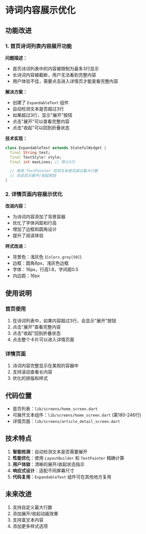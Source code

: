 # 诗词内容展示优化

## 功能改进

### 1. 首页诗词列表内容展开功能

**问题描述：**
- 首页诗词列表中的内容被限制为最多3行显示
- 长诗词内容被截断，用户无法看到完整内容
- 用户体验不佳，需要点击进入详情页才能查看完整内容

**解决方案：**
- 创建了 `ExpandableText` 组件
- 自动检测文本是否超过3行
- 如果超过3行，显示"展开"按钮
- 点击"展开"可以查看完整内容
- 点击"收起"可以回到折叠状态

**技术实现：**
```dart
class ExpandableText extends StatefulWidget {
  final String text;
  final TextStyle? style;
  final int maxLines; // 默认3行

  // 使用 TextPainter 检测文本是否超过最大行数
  // 动态显示展开/收起按钮
}
```

### 2. 详情页面内容展示优化

**改进内容：**
- 为诗词内容添加了背景容器
- 优化了字体间距和行高
- 增加了边框和圆角设计
- 提升了阅读体验

**样式改进：**
- 背景色：浅灰色 (`Colors.grey[50]`)
- 边框：圆角8px，浅灰色边框
- 字体：16px，行高1.8，字间距0.5
- 内边距：16px

## 使用说明

### 首页使用
1. 在诗词列表中，如果内容超过3行，会显示"展开"按钮
2. 点击"展开"查看完整内容
3. 点击"收起"回到折叠状态
4. 点击整个卡片可以进入详情页面

### 详情页面
1. 诗词内容完整显示在美观的容器中
2. 支持滚动查看长内容
3. 优化的排版和样式

## 代码位置

- 首页列表：`lib/screens/home_screen.dart`
- 可展开文本组件：`lib/screens/home_screen.dart` (第180-246行)
- 详情页面：`lib/screens/article_detail_screen.dart`

## 技术特点

1. **智能检测**：自动检测文本是否需要展开
2. **性能优化**：使用 `LayoutBuilder` 和 `TextPainter` 精确计算
3. **用户体验**：清晰的展开/收起状态指示
4. **响应式设计**：适配不同屏幕尺寸
5. **代码复用**：`ExpandableText` 组件可在其他地方复用

## 未来改进

1. 支持自定义最大行数
2. 添加展开/收起动画效果
3. 支持富文本内容
4. 添加更多样式选项 